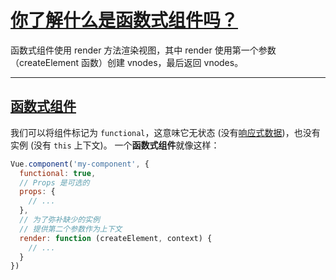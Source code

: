 # [你了解什么是函数式组件吗？](https://github.com/haizlin/fe-interview/issues/436)

函数式组件使用 render 方法渲染视图，其中 render 使用第一个参数（createElement 函数）创建 vnodes，最后返回 vnodes。

---

## [函数式组件](https://cn.vuejs.org/v2/guide/render-function.html#函数式组件)

我们可以将组件标记为 `functional`，这意味它无状态 (没有[响应式数据](https://cn.vuejs.org/v2/api/#选项-数据))，也没有实例 (没有 `this` 上下文)。
一个**函数式组件**就像这样：

```js
Vue.component('my-component', {
  functional: true,
  // Props 是可选的
  props: {
    // ...
  },
  // 为了弥补缺少的实例
  // 提供第二个参数作为上下文
  render: function (createElement, context) {
    // ...
  }
})
```
